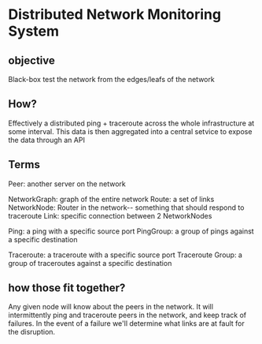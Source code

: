 # Distributed Network Monitoring System

## objective
Black-box test the network from the edges/leafs of the network

## How?
Effectively a distributed ping + traceroute across the whole infrastructure at some
interval. This data is then aggregated into a central setvice to expose the data
through an API

## Terms
Peer: another server on the network

NetworkGraph: graph of the entire network
Route: a set of links
NetworkNode: Router in the network-- something that should respond to traceroute
Link: specific connection between 2 NetworkNodes

Ping: a ping with a specific source port
PingGroup: a group of pings against a specific destination

Traceroute: a traceroute with a specific source port
Traceroute Group: a group of traceroutes against a specific destination

## how those fit together?
Any given node will know about the peers in the network. It will intermittently
ping and traceroute peers in the network, and keep track of failures. In the
event of a failure we'll determine what links are at fault for the disruption.
